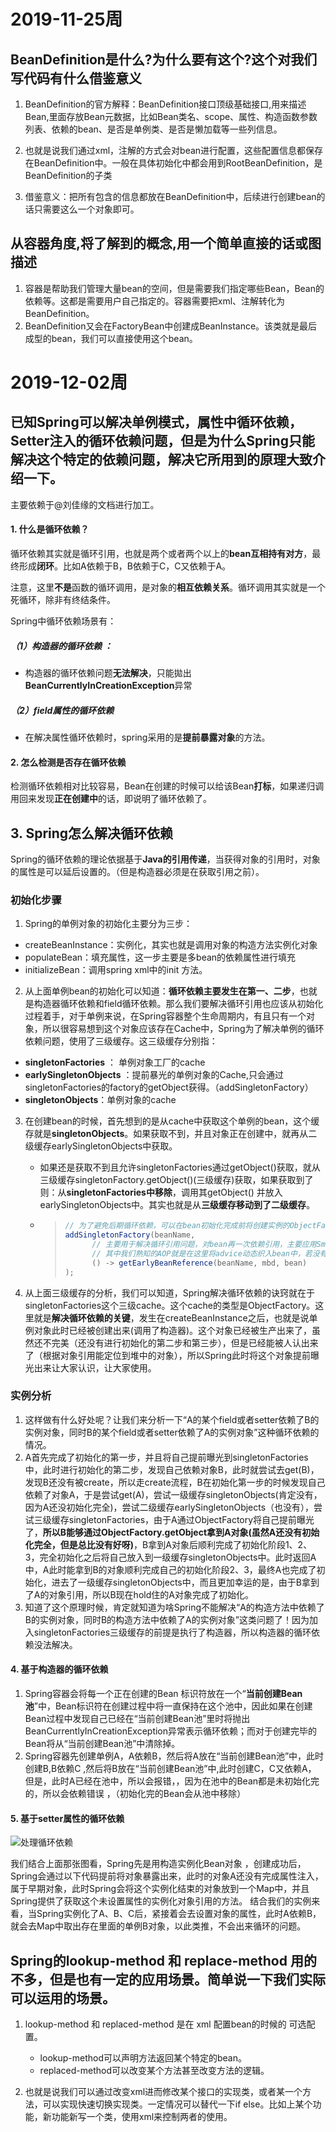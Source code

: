 
# 2019-11-25周 # 
## BeanDefinition是什么?为什么要有这个?这个对我们写代码有什么借鉴意义
1. BeanDefinition的官方解释：BeanDefinition接口顶级基础接口,用来描述Bean,里面存放Bean元数据，比如Bean类名、scope、属性、构造函数参数列表、依赖的bean、是否是单例类、是否是懒加载等一些列信息。
2. 也就是说我们通过xml，注解的方式会对bean进行配置，这些配置信息都保存在BeanDefinition中。一般在具体初始化中都会用到RootBeanDefinition，是BeanDefinition的子类

3. 借鉴意义：把所有包含的信息都放在BeanDefinition中，后续进行创建bean的话只需要这么一个对象即可。



## 从容器角度,将了解到的概念,用一个简单直接的话或图描述

1. 容器是帮助我们管理大量bean的空间，但是需要我们指定哪些Bean，Bean的依赖等。这都是需要用户自己指定的。容器需要把xml、注解转化为BeanDefinition。
2. BeanDefinition又会在FactoryBean中创建成BeanInstance。该类就是最后成型的bean，我们可以直接使用这个bean。





# 2019-12-02周 #

## 已知Spring可以解决单例模式，属性中循环依赖，Setter注入的循环依赖问题，但是为什么Spring只能解决这个特定的依赖问题，解决它所用到的原理大致介绍一下。
主要依赖于@刘佳缘的文档进行加工。
#### 1. 什么是循环依赖？

循环依赖其实就是循环引用，也就是两个或者两个以上的**bean互相持有对方**，最终形成**闭环**。比如A依赖于B，B依赖于C，C又依赖于A。

注意，这里**不是**函数的循环调用，是对象的**相互依赖关系**。循环调用其实就是一个死循环，除非有终结条件。

Spring中循环依赖场景有： 
##### （1）构造器的循环依赖 ：
- 构造器的循环依赖问题**无法解决**，只能拋出**BeanCurrentlyInCreationException**异常
##### （2）field属性的循环依赖
- 在解决属性循环依赖时，spring采用的是**提前暴露对象**的方法。

#### 2. 怎么检测是否存在循环依赖
检测循环依赖相对比较容易，Bean在创建的时候可以给该Bean**打标**，如果递归调用回来发现**正在创建中**的话，即说明了循环依赖了。

## 3. Spring怎么解决循环依赖
Spring的循环依赖的理论依据基于**Java的引用传递**，当获得对象的引用时，对象的属性是可以延后设置的。（但是构造器必须是在获取引用之前）。

### 初始化步骤

1. Spring的单例对象的初始化主要分为三步：

- createBeanInstance：实例化，其实也就是调用对象的构造方法实例化对象
- populateBean：填充属性，这一步主要是多bean的依赖属性进行填充
- initializeBean：调用spring xml中的init 方法。

2. 从上面单例bean的初始化可以知道：**循环依赖主要发生在第一、二步**，也就是构造器循环依赖和field循环依赖。那么我们要解决循环引用也应该从初始化过程着手，对于单例来说，在Spring容器整个生命周期内，有且只有一个对象，所以很容易想到这个对象应该存在Cache中，Spring为了解决单例的循环依赖问题，使用了三级缓存。这三级缓存分别指： 

* **singletonFactories** ： 单例对象工厂的cache 
* **earlySingletonObjects** ：提前暴光的单例对象的Cache,只会通过singletonFactories的factory的getObject获得。（addSingletonFactory）
* **singletonObjects**：单例对象的cache

3. 在创建bean的时候，首先想到的是从cache中获取这个单例的bean，这个缓存就是**singletonObjects**。如果获取不到，并且对象正在创建中，就再从二级缓存earlySingletonObjects中获取。

   - 如果还是获取不到且允许singletonFactories通过getObject()获取，就从三级缓存singletonFactory.getObject()(三级缓存)获取，如果获取到了则：从**singletonFactories中移除**，调用其getObject() 并放入earlySingletonObjects中。其实也就是从**三级缓存移动到了二级缓存**。

   - > ```java
     > // 为了避免后期循环依赖，可以在bean初始化完成前将创建实例的ObjectFactory加入工厂
     > addSingletonFactory(beanName,
     >       // 主要用于解决循环引用问题，对bean再一次依赖引用，主要应用SmartInstantiationAware BeanPostProcessor
     >       // 其中我们熟知的AOP就是在这里将advice动态织入bean中，若没有则直接返回bean，不做任何处理。
     >       () -> getEarlyBeanReference(beanName, mbd, bean)
     > );	
     > ```

4. 从上面三级缓存的分析，我们可以知道，Spring解决循环依赖的诀窍就在于singletonFactories这个三级cache。这个cache的类型是ObjectFactory。这里就是**解决循环依赖的关键**，发生在createBeanInstance之后，也就是说单例对象此时已经被创建出来(调用了构造器)。这个对象已经被生产出来了，虽然还不完美（还没有进行初始化的第二步和第三步），但是已经能被人认出来了（根据对象引用能定位到堆中的对象），所以Spring此时将这个对象提前曝光出来让大家认识，让大家使用。

### 实例分析

1. 这样做有什么好处呢？让我们来分析一下“A的某个field或者setter依赖了B的实例对象，同时B的某个field或者setter依赖了A的实例对象”这种循环依赖的情况。
2. A首先完成了初始化的第一步，并且将自己提前曝光到singletonFactories中，此时进行初始化的第二步，发现自己依赖对象B，此时就尝试去get(B)，发现B还没有被create，所以走create流程，B在初始化第一步的时候发现自己依赖了对象A，于是尝试get(A)，尝试一级缓存singletonObjects(肯定没有，因为A还没初始化完全)，尝试二级缓存earlySingletonObjects（也没有），尝试三级缓存singletonFactories，由于A通过ObjectFactory将自己提前曝光了，**所以B能够通过ObjectFactory.getObject拿到A对象(虽然A还没有初始化完全，但是总比没有好呀)**，B拿到A对象后顺利完成了初始化阶段1、2、3，完全初始化之后将自己放入到一级缓存singletonObjects中。此时返回A中，A此时能拿到B的对象顺利完成自己的初始化阶段2、3，最终A也完成了初始化，进去了一级缓存singletonObjects中，而且更加幸运的是，由于B拿到了A的对象引用，所以B现在hold住的A对象完成了初始化。
3. 知道了这个原理时候，肯定就知道为啥Spring不能解决“A的构造方法中依赖了B的实例对象，同时B的构造方法中依赖了A的实例对象”这类问题了！因为加入singletonFactories三级缓存的前提是执行了构造器，所以构造器的循环依赖没法解决。

#### 4. 基于构造器的循环依赖
1. Spring容器会将每一个正在创建的Bean 标识符放在一个“**当前创建Bean池**”中，Bean标识符在创建过程中将一直保持在这个池中，因此如果在创建Bean过程中发现自己已经在“当前创建Bean池”里时将抛出BeanCurrentlyInCreationException异常表示循环依赖；而对于创建完毕的Bean将从“当前创建Bean池”中清除掉。
2. Spring容器先创建单例A，A依赖B，然后将A放在“当前创建Bean池”中，此时创建B,B依赖C ,然后将B放在“当前创建Bean池”中,此时创建C，C又依赖A， 但是，此时A已经在池中，所以会报错，，因为在池中的Bean都是未初始化完的，所以会依赖错误 ，（初始化完的Bean会从池中移除）

#### 5. 基于setter属性的循环依赖
![处理循环依赖](http://rtt-picture.oss-cn-hangzhou.aliyuncs.com/2019-12-13-010756.png)

我们结合上面那张图看，Spring先是用构造实例化Bean对象 ，创建成功后，Spring会通过以下代码提前将对象暴露出来，此时的对象A还没有完成属性注入，属于早期对象，此时Spring会将这个实例化结束的对象放到一个Map中，并且Spring提供了获取这个未设置属性的实例化对象引用的方法。 结合我们的实例来看，当Spring实例化了A、B、C后，紧接着会去设置对象的属性，此时A依赖B，就会去Map中取出存在里面的单例B对象，以此类推，不会出来循环的问题。






## Spring的lookup-method 和 replace-method 用的不多，但是也有一定的应用场景。简单说一下我们实际可以运用的场景。

1. lookup-method 和 replaced-method 是在 xml 配置bean的时候的  可选配置。
   - lookup-method可以声明方法返回某个特定的bean。
   - replaced-method可以改变某个方法甚至改变方法的逻辑。

2. 也就是说我们可以通过改变xml进而修改某个接口的实现类，或者某一个方法，可以实现快速切换实现类。一定情况可以替代一下if  else。比如上某个功能，新功能新写一个类，使用xml来控制两者的使用。











